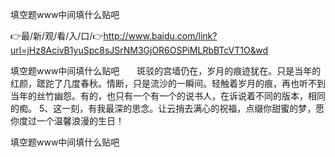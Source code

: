 填空题www中间填什么贴吧

👉最/新/观/看/入/口/👉http://www.baidu.com/link?url=jHz8AcivB1yuSpc8sJSrNM3GjOR6OSPiMLRbBTcVT1O&wd

填空题www中间填什么贴吧　　斑驳的宫墙仍在，岁月的痕迹犹在。只是当年的红颜，蹉跎了几度春秋。情断，只是流沙的一瞬间。轻触着岁月的痕，再也听不到当年的丝竹幽怨。有的，也只有一个有一个的说书人，在诉说着不同的版本，相同的痴。
	5、这一刻，有我最深的思念。让云捎去满心的祝福，点缀你甜蜜的梦，愿你度过一个温馨浪漫的生日！


填空题www中间填什么贴吧
